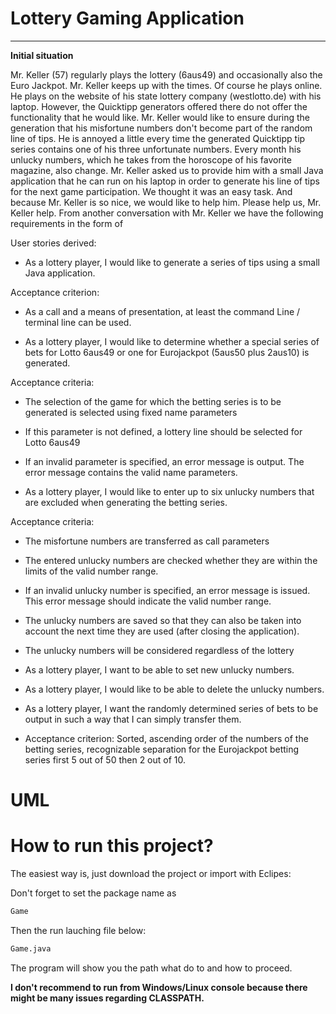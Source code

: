 # Lottery Gaming Application

------------------------------------------------------------------------
 **Initial situation**

Mr. Keller (57) regularly plays the lottery (6aus49) and occasionally also the Euro Jackpot. Mr. Keller keeps up with the times. Of course he plays online. He plays on the website of his state lottery company (westlotto.de) with his laptop. However, the Quicktipp generators offered there do not offer the functionality that he would like. Mr. Keller would like to ensure during the generation
that his misfortune numbers don't become part of the random line of tips. He is annoyed a little every time the generated Quicktipp tip series contains one of his three unfortunate numbers. Every month his unlucky numbers, which he takes from the horoscope of his favorite magazine, also change. Mr. Keller asked us to provide him with a small Java application that he can run on his laptop in order to generate his line of tips for the next game participation. We thought it was an easy task. And because Mr. Keller is so nice, we would like to help him. Please help us, Mr. Keller help. From another conversation with Mr. Keller we have the following requirements in the form of

User stories derived:

- As a lottery player, I would like to generate a series of tips using a small Java application.

Acceptance criterion:

- As a call and a means of presentation, at least the command Line / terminal line can be used. 

- As a lottery player, I would like to determine whether a special series of bets for Lotto 6aus49 or one for Eurojackpot (5aus50 plus 2aus10) is generated.


Acceptance criteria:

- The selection of the game for which the betting series is to be generated is selected using fixed name parameters

- If this parameter is not defined, a lottery line should be selected for Lotto 6aus49

- If an invalid parameter is specified, an error message is output. The error message contains the valid name parameters.

- As a lottery player, I would like to enter up to six unlucky numbers that are excluded when generating the betting series.


Acceptance criteria:

- The misfortune numbers are transferred as call parameters
- The entered unlucky numbers are checked whether they are within the limits of the valid number range.
- If an invalid unlucky number is specified, an error message is issued. This error message should indicate the valid number range.
- The unlucky numbers are saved so that they can also be taken into account the next time they are used (after closing the application).
- The unlucky  numbers will be considered regardless of the lottery
- As a lottery player, I want to be able to set new unlucky numbers.
- As a lottery player, I would like to be able to delete the unlucky numbers.
- As a lottery player, I want the randomly determined series of bets to be output in such a way that I can simply transfer them.

- Acceptance criterion: Sorted, ascending order of the numbers of the betting series, recognizable separation for the Eurojackpot betting series first 5 out of 50 then 2 out of 10.

# UML


# How to run this project?

The easiest way is, just download the project or import with Eclipes:

Don't forget to set the package name as 


```bash
Game

```
Then the run lauching file below:

```bash
Game.java

```




The program will show you the path what do to and how to proceed. 


**I don't recommend to run from Windows/Linux console because there might be many issues regarding CLASSPATH.**  


  

